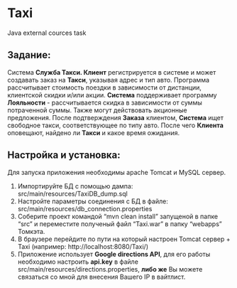 # Taxi
Java external cources task

## Задание:
Система **Служба Такси. Клиент** регистрируется в системе и может создавать заказ на **Такси**, указывая адрес и тип авто. Программа рассчитывает стоимость поездки в зависимости от дистанции, клиентской скидки и/или акции. **Система** поддерживает программу **Лояльности** - рассчитывается скидка в зависимости от суммы потраченной суммы. Также могут действовать акционные предложения. После подтверждения **Заказа** клиентом, **Система** ищет свободное такси, соответствующее по типу авто. После чего **Клиента** оповещают, найдено ли **Такси** и какое время ожидания.

## Настройка и установка:

Для запуска приложения необходимы apache Tomcat и MySQL сервер.

1. Импортируйте БД с помощью дампа: src/main/resources/TaxiDB_dump.sql
2. Настройте параметры соединения с БД в файле: src/main/resources/db_connection.properties
3. Соберите проект командой “mvn clean install” запущеной в папке “src” и переместите полученый файл “Taxi.war” в папку “webapps” Томкэта.
4. В браузере перейдите по пути на который настроен Tomcat сервер + Taxi (например: http://localhost:8080/Taxi/)
5. Приложение использует **Google directions API**, для его работы необходимо настроить **api.key** в файле src/main/resources/directions.properties, **либо же** Вы можете связаться со мной для внесения Вашего IP в вайтлист. 
